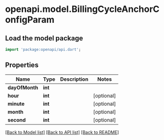 # openapi.model.BillingCycleAnchorConfigParam

## Load the model package
```dart
import 'package:openapi/api.dart';
```

## Properties
Name | Type | Description | Notes
------------ | ------------- | ------------- | -------------
**dayOfMonth** | **int** |  | 
**hour** | **int** |  | [optional] 
**minute** | **int** |  | [optional] 
**month** | **int** |  | [optional] 
**second** | **int** |  | [optional] 

[[Back to Model list]](../README.md#documentation-for-models) [[Back to API list]](../README.md#documentation-for-api-endpoints) [[Back to README]](../README.md)


